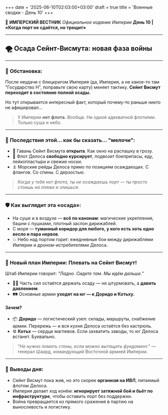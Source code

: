 +++
date = '2025-06-10T02:03:00+03:00'
draft = true
title = 'Военные сводки - День 10'
+++


📜 **ИМПЕРСКИЙ ВЕСТНИК**
*Официальное издание Империи*
**День 10 | «Когда порт не сдаётся, но трещит»**

---

## 🌪 **Осада Сейнт-Висмута: новая фаза войны**

---

### 📍 **Обстановка:**

После неудачи с блицкригом Империя (да, Империя, а не какое-то там "Государство Н", поправьте свою карту) меняет тактику. **Сейнт Висмут переходит в состояние полной осады.**

Но тут открывается интересный факт, который почему-то раньше никто не афишировал...

> У Империи **нет флота.** Вообще. Ни одной адекватной флотилии. Только суша и небо.

---

### 🌊 **Последствия этой... как бы сказать... "мелочи":**

* 🔄 Гавань Сейнт Висмута **открыта**. Как окно на распашку в грозу.
* 🚢 Флот Делоса **свободно курсирует**, подвозит боеприпасы, еду, лейкопластыри и свежие носки.
* ⚓ Морские рейды Делоса прямо по позициям осаждающих. С флангов. Со спины. С дерзостью.

> *Когда у тебя нет флота, ты не осаждаешь порт — ты просто стоишь на пляже и злишься.*

---

### 🛡 **Как выглядит эта «осада»:**

* На суше и в воздухе — **всё по канонам**: магические укрепления, башни с пушками, плотный заслон дирижаблей.
* С моря — **туманный коридор для любого, у кого есть хоть одно весло и пара нервов**.
* 💥 Небо над портом горит: ежедневные бои между дирижаблями Империи и дроном-истребителями Делоса.

---

### 🚛 **Новый план Империи: Плевать на Сейнт Висмут!**

Штаб Империи говорит: *"Ладно. Сидите там. Мы идём дальше."*

* 🧍‍♂️ Часть сил остаётся держать осаду — не штурмовать, а **давить давлением**.
* 🛤 Основные армии **уходят на юг — к Доридо и Котьху.**

#### Зачем?

* 📦 **Доридо** — логистический узел: склады, маршруты, снабжение армии. Перережь — и вся кухня Делоса остаётся без кастрюль.
* ⚙️ **Котьх** — сердце маглевов. Если захватить заводы, то юг Делоса встанет. Буквально.

> *"Не нужно ломать стены, если можно вытащить фундамент."* — генерал Шаард, командующий Восточной армией Империи.

---

### 🧩 **Выводы дня:**

* Сейнт Висмут пока жив, но это скорее **организм на ИВЛ**, питаемый флотом Делоса.
* Империя делает ход конём: **игнорирует затяжной бой и бьёт по инфраструктуре**, чтобы оставить порт без поддержки.
* Война превращается из прямого сражения в партию на выносливость и логистику.
